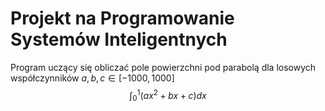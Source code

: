 # Projekt na Programowanie Systemów Inteligentnych
Program uczący się obliczać pole powierzchni pod parabolą dla losowych współczynników $a, b, c \in [-1000,1000]$
$$ \int_0^1(ax^2+bx+c)dx $$
